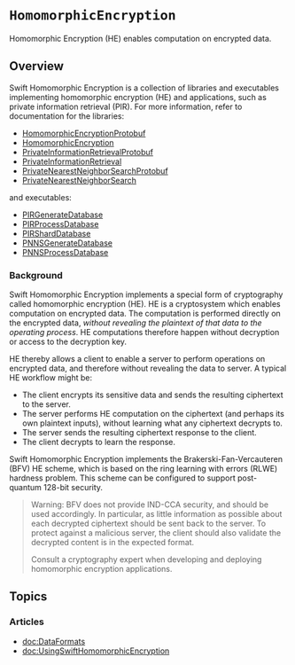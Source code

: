 # ``HomomorphicEncryption``

Homomorphic Encryption (HE) enables computation on encrypted data.

## Overview
Swift Homomorphic Encryption is a collection of libraries and executables implementing homomorphic encryption (HE) and applications, such as private information retrieval (PIR).
For more information, refer to documentation for the libraries:
* [HomomorphicEncryptionProtobuf](https://swiftpackageindex.com/apple/swift-homomorphic-encryption/1.0.2/documentation/homomorphicencryptionprotobuf)
* [HomomorphicEncryption](https://swiftpackageindex.com/apple/swift-homomorphic-encryption/1.0.2/documentation/homomorphicencryption)
* [PrivateInformationRetrievalProtobuf](https://swiftpackageindex.com/apple/swift-homomorphic-encryption/1.0.2/documentation/privateinformationretrievalprotobuf)
* [PrivateInformationRetrieval](https://swiftpackageindex.com/apple/swift-homomorphic-encryption/1.0.2/documentation/privateinformationretrieval)
* [PrivateNearestNeighborSearchProtobuf](https://swiftpackageindex.com/apple/swift-homomorphic-encryption/1.0.2/documentation/privatenearestneighborsearchprotobuf)
* [PrivateNearestNeighborSearch](https://swiftpackageindex.com/apple/swift-homomorphic-encryption/1.0.2/documentation/privatenearestneighborsearch)

and executables:
* [PIRGenerateDatabase](https://swiftpackageindex.com/apple/swift-homomorphic-encryption/1.0.2/documentation/pirgeneratedatabase)
* [PIRProcessDatabase](https://swiftpackageindex.com/apple/swift-homomorphic-encryption/1.0.2/documentation/pirprocessdatabase)
* [PIRShardDatabase](https://swiftpackageindex.com/apple/swift-homomorphic-encryption/1.0.2/documentation/pirsharddatabase)
* [PNNSGenerateDatabase](https://swiftpackageindex.com/apple/swift-homomorphic-encryption/1.0.2/documentation/pnnsgeneratedatabase)
* [PNNSProcessDatabase](https://swiftpackageindex.com/apple/swift-homomorphic-encryption/1.0.2/documentation/pnnsprocessdatabase)

### Background
Swift Homomorphic Encryption implements a special form of cryptography called homomorphic encryption (HE).
HE is a cryptosystem which enables computation on encrypted data.
The computation is performed directly on the encrypted data, *without revealing the plaintext of that data to the operating process*.
HE computations therefore happen without decryption or access to the decryption key.

HE thereby allows a client to enable a server to perform operations on encrypted data, and therefore without revealing the data to server.
A typical HE workflow might be:
* The client encrypts its sensitive data and sends the resulting ciphertext to the server.
* The server performs HE computation on the ciphertext (and perhaps its own plaintext inputs), without learning what any ciphertext decrypts to.
* The server sends the resulting ciphertext response to the client.
* The client decrypts to learn the response.

Swift Homomorphic Encryption implements the Brakerski-Fan-Vercauteren (BFV) HE scheme, which is based on the ring learning with errors (RLWE) hardness problem.
This scheme can be configured to support post-quantum 128-bit security.

> Warning: BFV does not provide IND-CCA security, and should be used accordingly.
> In particular, as little information as possible about each decrypted ciphertext should be sent back to the server. To protect against a malicious server, the client should also validate the decrypted content is in the expected format.
>
> Consult a cryptography expert when developing and deploying homomorphic encryption applications.

## Topics
<!-- Snippets are defined in a different "virtual module", requiring manually linking articles here. -->
### Articles
- <doc:DataFormats>
- <doc:UsingSwiftHomomorphicEncryption>
